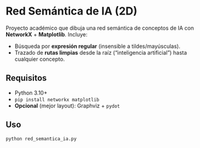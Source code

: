 # Red Semántica de IA (2D)

Proyecto académico que dibuja una red semántica de conceptos de IA con **NetworkX** + **Matplotlib**.
Incluye:
- Búsqueda por **expresión regular** (insensible a tildes/mayúsculas).
- Trazado de **rutas limpias** desde la raíz (“inteligencia artificial”) hasta cualquier concepto.

## Requisitos
- Python 3.10+
- `pip install networkx matplotlib`
- **Opcional** (mejor layout): Graphviz + `pydot`

## Uso
```bash
python red_semantica_ia.py
